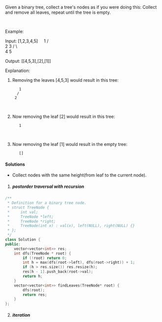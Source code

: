Given a binary tree, collect a tree's nodes as if you were doing this: Collect and remove all leaves, repeat until the tree is empty.

 

Example:

Input: [1,2,3,4,5]
  
          1
         / \
        2   3
       / \     
      4   5    

Output: [[4,5,3],[2],[1]]
 

Explanation:

1. Removing the leaves [4,5,3] would result in this tree:

          1
         / 
        2          
 

2. Now removing the leaf [2] would result in this tree:

          1          
 

3. Now removing the leaf [1] would result in the empty tree:

          []         


#### Solutions

- Collect nodes with the same height(from leaf to the current node).

1. ##### postorder traversal with recursion

```cpp
/**
 * Definition for a binary tree node.
 * struct TreeNode {
 *     int val;
 *     TreeNode *left;
 *     TreeNode *right;
 *     TreeNode(int x) : val(x), left(NULL), right(NULL) {}
 * };
 */
class Solution {
public:
    vector<vector<int>> res;
    int dfs(TreeNode * root) {
        if (!root) return 0;
        int h = max(dfs(root->left), dfs(root->right)) + 1;
        if (h > res.size()) res.resize(h);
        res[h - 1].push_back(root->val);
        return h;
    }
    vector<vector<int>> findLeaves(TreeNode* root) {
        dfs(root);
        return res;
    }
};
```

2. ##### iteration